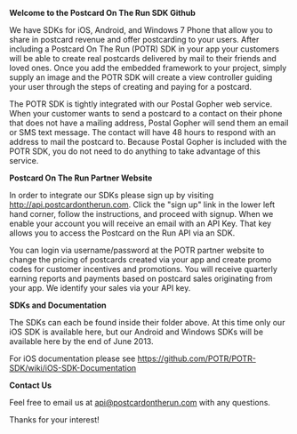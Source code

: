 __Welcome to the Postcard On The Run SDK Github__

We have SDKs for iOS, Android, and Windows 7 Phone that allow you to share in postcard revenue and 
offer postcarding to your users.  After including a Postcard On The Run (POTR) SDK in your app 
your customers will be able to create real postcards delivered by mail to their friends and loved ones. 
Once you add the embedded framework to your project, simply supply an image and the POTR SDK will 
create a view controller guiding your user through the steps of creating and paying for a postcard.

The POTR SDK is tightly integrated with our Postal Gopher web service. When your customer wants to 
send a postcard to a contact on their phone that does not have a mailing address, Postal Gopher will 
send them an email or SMS text message. The contact will have 48 hours to respond with an address 
to mail the postcard to. Because Postal Gopher is included with the POTR SDK, you do not need to do 
anything to take advantage of this service.


__Postcard On The Run Partner Website__

In order to integrate our SDKs please sign up by visiting http://api.postcardontherun.com. 
Click the "sign up" link in the lower left hand corner, follow the instructions, and proceed with signup.
When we enable your account you will receive an email with an API Key.  That key allows you to access the 
Postcard on the Run API via an SDK.

You can login via username/password at the POTR partner website to change the pricing of postcards created via your app 
and create promo codes for customer incentives and promotions.  You will receive quarterly earning reports and payments 
based on postcard sales originating from your app.  We identify your sales via your API key.

__SDKs and Documentation__

The SDKs can each be found inside their folder above.  At this time only our iOS SDK is available here, 
but our Android and Windows SDKs will be available here by the end of June 2013.

For iOS documentation please see https://github.com/POTR/POTR-SDK/wiki/iOS-SDK-Documentation 

__Contact Us__

Feel free to email us at api@postcardontherun.com with any questions.

Thanks for your interest!

